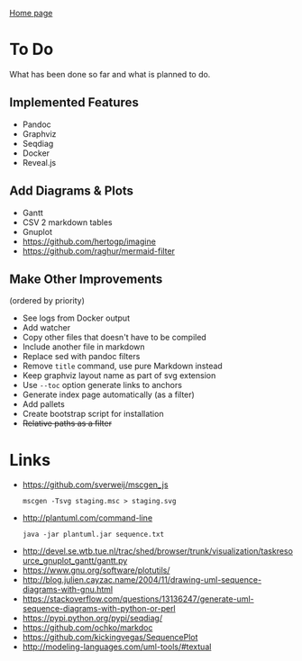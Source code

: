[Home page](index.md)

# To Do

What has been done so far and what is planned to do.

## Implemented Features

* Pandoc
* Graphviz
* Seqdiag
* Docker
* Reveal.js

## Add Diagrams & Plots

* Gantt
* CSV 2 markdown tables
* Gnuplot
* https://github.com/hertogp/imagine
* https://github.com/raghur/mermaid-filter

## Make Other Improvements

(ordered by priority)

* See logs from Docker output
* Add watcher
* Copy other files that doesn't have to be compiled
* Include another file in markdown
* Replace sed with pandoc filters
* Remove `title` command, use pure Markdown instead
* Keep graphviz layout name as part of svg extension
* Use `--toc` option generate links to anchors
* Generate index page automatically (as a filter)
* Add pallets
* Create bootstrap script for installation
* ~~Relative paths as a filter~~

# Links

* https://github.com/sverweij/mscgen_js
  ```
  mscgen -Tsvg staging.msc > staging.svg
  ```
* http://plantuml.com/command-line
  ```
  java -jar plantuml.jar sequence.txt
  ```
* http://devel.se.wtb.tue.nl/trac/shed/browser/trunk/visualization/taskresource_gnuplot_gantt/gantt.py
* https://www.gnu.org/software/plotutils/
* http://blog.julien.cayzac.name/2004/11/drawing-uml-sequence-diagrams-with-gnu.html
* https://stackoverflow.com/questions/13136247/generate-uml-sequence-diagrams-with-python-or-perl
* https://pypi.python.org/pypi/seqdiag/
* https://github.com/ochko/markdoc
* https://github.com/kickingvegas/SequencePlot
* http://modeling-languages.com/uml-tools/#textual
